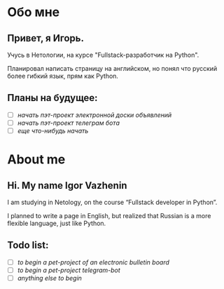 # Обо мне

## Привет, я Игорь.

Учусь в Нетологии, на курсе "Fullstack-разработчик на Python".

Планировал написать страницу на английском, но понял что русский более гибкий язык, прям как Python.

## Планы на будущее:

- [ ] *начать пэт-проект электронной доски объявлений*
- [ ] *начать пэт-проект телеграм бота*
- [ ] *еще что-нибудь начать*

# About me

## Hi. My name Igor Vazhenin

I am studying in Netology, on the course “Fullstack developer in Python”.

I planned to write a page in English, but realized that Russian is a more flexible language, just like Python.

## Todo list:

- [ ] *to begin a pet-project of an electronic bulletin board*
- [ ] *to begin a pet-project telegram-bot*
- [ ] *anything else to begin*
